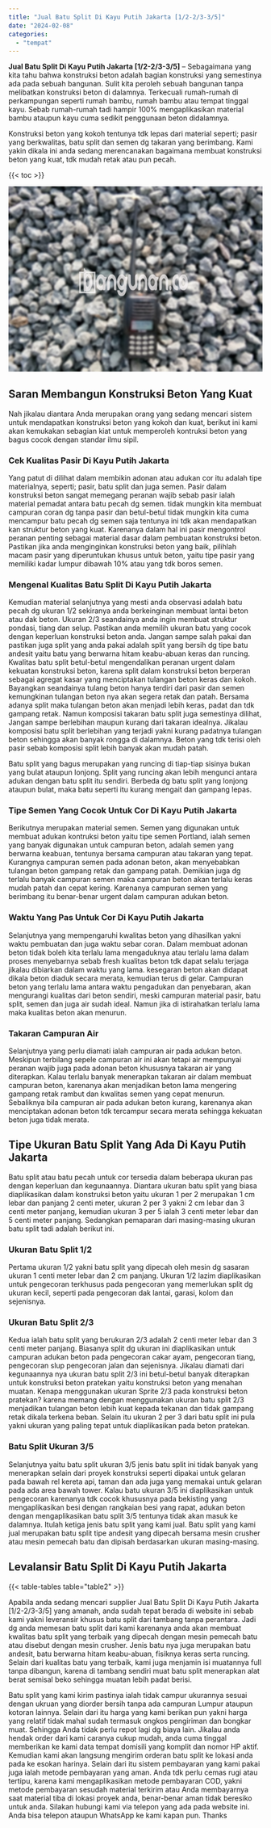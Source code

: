 ```yaml
---
title: "Jual Batu Split Di Kayu Putih Jakarta [1/2-2/3-3/5]"
date: "2024-02-08"
categories: 
  - "tempat"
---
```


**Jual Batu Split Di Kayu Putih Jakarta \[1/2-2/3-3/5\]** – Sebagaimana yang kita tahu bahwa konstruksi beton adalah bagian konstruksi yang semestinya ada pada sebuah bangunan. Sulit kita peroleh sebuah bangunan tanpa melibatkan konstruksi beton di dalamnya. Terkecuali rumah-rumah di perkampungan seperti rumah bambu, rumah bambu atau tempat tinggal kayu. Sebab rumah-rumah tadi hampir 100% mengaplikasikan material bambu ataupun kayu cuma sedikit penggunaan beton didalamnya.

Konstruksi beton yang kokoh tentunya tdk lepas dari material seperti; pasir yang berkwalitas, batu split dan semen dg takaran yang berimbang. Kami yakin dikala ini anda sedang merencanakan bagaimana membuat konstruksi beton yang kuat, tdk mudah retak atau pun pecah.

{{< toc >}}

![Jual Batu Split Di Kayu Putih Jakarta [1/2-2/3-3/5]](/images/jual-batu-split-24.png)

## Saran Membangun Konstruksi Beton Yang Kuat

Nah jikalau diantara Anda merupakan orang yang sedang mencari sistem untuk mendapatkan konstruksi beton yang kokoh dan kuat, berikut ini kami akan kemukakan sebagian kiat untuk memperoleh kontruksi beton yang bagus cocok dengan standar ilmu sipil.

### Cek Kualitas Pasir Di Kayu Putih Jakarta

Yang patut di dilihat dalam membikin adonan atau adukan cor itu adalah tipe materialnya, seperti; pasir, batu split dan juga semen. Pasir dalam konstruksi beton sangat memegang peranan wajib sebab pasir ialah material pemadat antara batu pecah dg semen. tidak mungkin kita membuat campuran coran dg tanpa pasir dan betul-betul tidak mungkin kita cuma mencampur batu pecah dg semen saja tentunya ini tdk akan mendapatkan kan struktur beton yang kuat. Karenanya dalam hal ini pasir mengontrol peranan penting sebagai material dasar dalam pembuatan konstruksi beton. Pastikan jika anda menginginkan konstruksi beton yang baik, pilihlah macam pasir yang diperuntukan khusus untuk beton, yaitu tipe pasir yang memiliki kadar lumpur dibawah 10% atau yang tdk boros semen.

### Mengenal Kualitas Batu Split Di Kayu Putih Jakarta

Kemudian material selanjutnya yang mesti anda observasi adalah batu pecah dg ukuran 1/2 sekiranya anda berkeinginan membuat lantai beton atau dak beton. Ukuran 2/3 seandainya anda ingin membuat struktur pondasi, tiang dan selup. Pastikan anda memilih ukuran batu yang cocok dengan keperluan konstruksi beton anda. Jangan sampe salah pakai dan pastikan juga split yang anda pakai adalah split yang bersih dg tipe batu andesit yaitu batu yang berwarna hitam keabu-abuan keras dan runcing. Kwalitas batu split betul-betul mengendalikan peranan urgent dalam kekuatan konstruksi beton, karena split dalam konstruksi beton berperan sebagai agregat kasar yang menciptakan tulangan beton keras dan kokoh. Bayangkan seandainya tulang beton hanya terdiri dari pasir dan semen kemungkinan tulangan beton nya akan segera retak dan patah. Bersama adanya split maka tulangan beton akan menjadi lebih keras, padat dan tdk gampang retak. Namun komposisi takaran batu split juga semestinya dilihat, Jangan sampe berlebihan maupun kurang dari takaran idealnya. Jikalau komposisi batu split berlebihan yang terjadi yakni kurang padatnya tulangan beton sehingga akan banyak rongga di dalamnya. Beton yang tdk terisi oleh pasir sebab komposisi split lebih banyak akan mudah patah.

Batu split yang bagus merupakan yang runcing di tiap-tiap sisinya bukan yang bulat ataupun lonjong. Split yang runcing akan lebih mengunci antara adukan dengan batu split itu sendiri. Berbeda dg batu split yang lonjong ataupun bulat, maka batu seperti itu kurang mengait dan gampang lepas.

### Tipe Semen Yang Cocok Untuk Cor Di Kayu Putih Jakarta

Berikutnya merupakan material semen. Semen yang digunakan untuk membuat adukan kontruksi beton yaitu tipe semen Portland, ialah semen yang banyak digunakan untuk campuran beton, adalah semen yang berwarna keabuan, tentunya bersama campuran atau takaran yang tepat. Kurangnya campuran semen pada adonan beton, akan menyebabkan tulangan beton gampang retak dan gampang patah. Demikian juga dg terlalu banyak campuran semen maka campuran beton akan terlalu keras mudah patah dan cepat kering. Karenanya campuran semen yang berimbang itu benar-benar urgent dalam campuran adukan beton.

### Waktu Yang Pas Untuk Cor Di Kayu Putih Jakarta

Selanjutnya yang mempengaruhi kwalitas beton yang dihasilkan yakni waktu pembuatan dan juga waktu sebar coran. Dalam membuat adonan beton tidak boleh kita terlalu lama mengaduknya atau terlalu lama dalam proses menyebarnya sebab fresh kualitas beton tdk dapat selalu terjaga jikalau dibiarkan dalam waktu yang lama. kesegaran beton akan didapat dikala beton diaduk secara merata, kemudian terus di gelar. Campuran beton yang terlalu lama antara waktu pengadukan dan penyebaran, akan mengurangi kualitas dari beton sendiri, meski campuran material pasir, batu split, semen dan juga air sudah ideal. Namun jika di istirahatkan terlalu lama maka kualitas beton akan menurun.

### Takaran Campuran Air

Selanjutnya yang perlu diamati ialah campuran air pada adukan beton. Meskipun terbilang sepele campuran air ini akan tetapi air mempunyai peranan wajib juga pada adonan beton khususnya takaran air yang diterapkan. Kalau terlalu banyak menerapkan takaran air dalam membuat campuran beton, karenanya akan menjadikan beton lama mengering gampang retak rambut dan kwalitas semen yang cepat menurun. Sebaliknya bila campuran air pada adukan beton kurang, karenanya akan menciptakan adonan beton tdk tercampur secara merata sehingga kekuatan beton juga tidak merata.

## Tipe Ukuran Batu Split Yang Ada Di Kayu Putih Jakarta

Batu split atau batu pecah untuk cor tersedia dalam beberapa ukuran pas dengan keperluan dan kegunaannya. Diantara ukuran batu split yang biasa diaplikasikan dalam konstruksi beton yaitu ukuran 1 per 2 merupakan 1 cm lebar dan panjang 2 centi meter, ukuran 2 per 3 yakni 2 cm lebar dan 3 centi meter panjang, kemudian ukuran 3 per 5 ialah 3 centi meter lebar dan 5 centi meter panjang. Sedangkan pemaparan dari masing-masing ukuran batu split tadi adalah berikut ini.

### Ukuran Batu Split 1/2

Pertama ukuran 1/2 yakni batu split yang dipecah oleh mesin dg sasaran ukuran 1 centi meter lebar dan 2 cm panjang. Ukuran 1/2 lazim diaplikasikan untuk pengecoran terkhusus pada pengecoran yang memerlukan split dg ukuran kecil, seperti pada pengecoran dak lantai, garasi, kolom dan sejenisnya.

### Ukuran Batu Split 2/3

Kedua ialah batu split yang berukuran 2/3 adalah 2 centi meter lebar dan 3 centi meter panjang. Biasanya split dg ukuran ini diaplikasikan untuk campuran adukan beton pada pengecoran cakar ayam, pengecoran tiang, pengecoran slup pengecoran jalan dan sejenisnya. Jikalau diamati dari kegunaannya nya ukuran batu split 2/3 ini betul-betul banyak diterapkan untuk konstruksi beton pratekan yaitu konstruksi beton yang menahan muatan. Kenapa menggunakan ukuran Sprite 2/3 pada konstruksi beton pratekan? karena memang dengan menggunakan ukuran batu split 2/3 menjadikan tulangan beton lebih kuat kepada tekanan dan tidak gampang retak dikala terkena beban. Selain itu ukuran 2 per 3 dari batu split ini pula yakni ukuran yang paling tepat untuk diaplikasikan pada beton pratekan.

### Batu Split Ukuran 3/5

Selanjutnya yaitu batu split ukuran 3/5 jenis batu split ini tidak banyak yang menerapkan selain dari proyek konstruksi seperti dipakai untuk gelaran pada bawah rel kereta api, taman dan ada juga yang memakai untuk gelaran pada ada area bawah tower. Kalau batu ukuran 3/5 ini diaplikasikan untuk pengecoran karenanya tdk cocok khususnya pada bekisting yang mengaplikasikan besi dengan rangkaian besi yang rapat, adukan beton dengan mengaplikasikan batu split 3/5 tentunya tidak akan masuk ke dalamnya. Itulah ketiga jenis batu split yang kami jual. Batu split yang kami jual merupakan batu split tipe andesit yang dipecah bersama mesin crusher atau mesin pemecah batu dan dipisah berdasarkan ukuran masing-masing.

## Levalansir Batu Split Di Kayu Putih Jakarta

{{< table-tables table="table2" >}}

Apabila anda sedang mencari supplier Jual Batu Split Di Kayu Putih Jakarta \[1/2-2/3-3/5\] yang amanah, anda sudah tepat berada di website ini sebab kami yakni leveransir khusus batu split dari tambang tanpa perantara. Jadi dg anda memesan batu split dari kami karenanya anda akan membuat kwalitas batu split yang terbaik yang dipecah dengan mesin pemecah batu atau disebut dengan mesin crusher. Jenis batu nya juga merupakan batu andesit, batu berwarna hitam keabu-abuan, fisiknya keras serta runcing. Selain dari kualitas batu yang terbaik, kami juga menjamin isi muatannya full tanpa dibangun, karena di tambang sendiri muat batu split menerapkan alat berat semisal beko sehingga muatan lebih padat berisi.

Batu split yang kami kirim pastinya ialah tidak campur ukurannya sesuai dengan ukruan yang diorder bersih tanpa ada campuran Lumpur ataupun kotoran lainnya. Selain dari itu harga yang kami berikan pun yakni harga yang relatif tidak mahal sudah termasuk ongkos pengiriman dan bongkar muat. Sehingga Anda tidak perlu repot lagi dg biaya lain. Jikalau anda hendak order dari kami caranya cukup mudah, anda cuma tinggal memberikan ke kami data tempat domisili yang komplit dan nomor HP aktif. Kemudian kami akan langsung mengirim orderan batu split ke lokasi anda pada ke esokan harinya. Selain dari itu sistem pembayaran yang kami pakai juga ialah metode pembayaran yang aman. Anda tdk perlu cemas rugi atau tertipu, karena kami mengaplikasikan metode pembayaran COD, yakni metode pembayaran sesudah material terkirim atau Anda membayarnya saat material tiba di lokasi proyek anda, benar-benar aman tidak beresiko untuk anda. Silakan hubungi kami via telepon yang ada pada website ini. Anda bisa telepon ataupun WhatsApp ke kami kapan pun. Thanks
